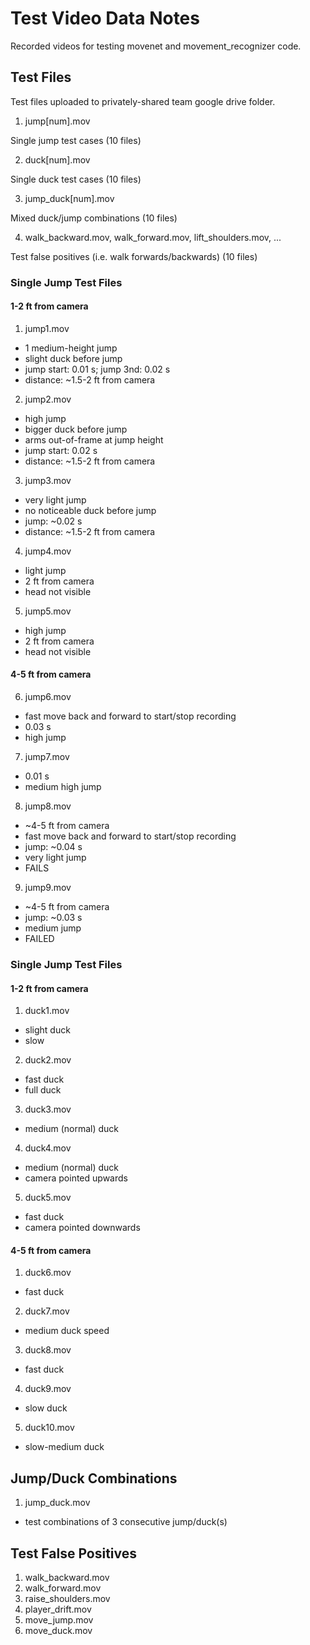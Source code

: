 # Test Video Data Notes

Recorded videos for testing movenet and movement_recognizer code.

## Test Files

Test files uploaded to privately-shared team google drive folder.

1. jump[num].mov

Single jump test cases (10 files)

2. duck[num].mov

Single duck test cases (10 files)

3. jump_duck[num].mov

Mixed duck/jump combinations (10 files)

4. walk_backward.mov, walk_forward.mov, lift_shoulders.mov, ...

Test false positives (i.e. walk forwards/backwards) (10 files)

### Single Jump Test Files

#### 1-2 ft from camera

1. jump1.mov

- 1 medium-height jump
- slight duck before jump
- jump start: 0.01 s; jump 3nd: 0.02 s
- distance: ~1.5-2 ft from camera

2. jump2.mov

- high jump
- bigger duck before jump
- arms out-of-frame at jump height
- jump start: 0.02 s
- distance: ~1.5-2 ft from camera

3. jump3.mov

- very light jump
- no noticeable duck before jump
- jump: ~0.02 s
- distance: ~1.5-2 ft from camera

4. jump4.mov

- light jump
- 2 ft from camera
- head not visible

5. jump5.mov

- high jump
- 2 ft from camera
- head not visible

#### 4-5 ft from camera

6. jump6.mov

- fast move back and forward to start/stop recording
- 0.03 s
- high jump

7. jump7.mov

- 0.01 s
- medium high jump

8. jump8.mov

- ~4-5 ft from camera
- fast move back and forward to start/stop recording
- jump: ~0.04 s
- very light jump
- FAILS

9. jump9.mov

- ~4-5 ft from camera
- jump: ~0.03 s
- medium jump
- FAILED

### Single Jump Test Files

#### 1-2 ft from camera

1. duck1.mov

- slight duck
- slow

2. duck2.mov

- fast duck
- full duck

3. duck3.mov

- medium (normal) duck

4. duck4.mov

- medium (normal) duck
- camera pointed upwards

5. duck5.mov

- fast duck
- camera pointed downwards

#### 4-5 ft from camera

1. duck6.mov

- fast duck

2. duck7.mov

- medium duck speed

3. duck8.mov

- fast duck

4. duck9.mov

- slow duck

5. duck10.mov

- slow-medium duck

## Jump/Duck Combinations

1. jump_duck.mov

- test combinations of 3 consecutive jump/duck(s)

## Test False Positives

1. walk_backward.mov
2. walk_forward.mov
3. raise_shoulders.mov
4. player_drift.mov
5. move_jump.mov
6. move_duck.mov
